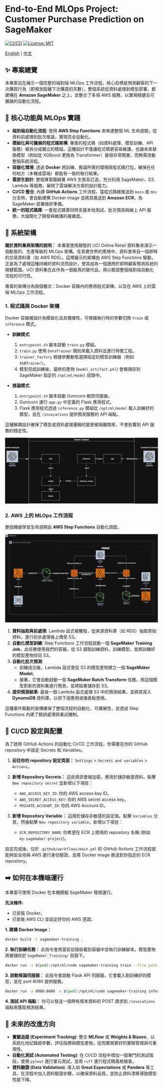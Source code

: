 
# End-to-End MLOps Project: Customer Purchase Prediction on SageMaker
[![CI/CD](https://github.com/drink36/SageMaker_Training/actions/workflows/main.yml/badge.svg)](https://github.com/drink36/SageMaker_Training/actions/workflows/main.yml)
[![License: MIT](https://img.shields.io/badge/License-MIT-yellow.svg)](https://opensource.org/licenses/MIT)

[English](./README.md) | [中文](./README.zh-TW.md)
## ✨ 專案總覽

本專案旨在展示一個完整的端到端 MLOps 工作流程，核心目標是預測顧客的下一次購買行為（即預測距離下次購買的天數）。整個系統從資料處理到模型部署，都建構在 **Amazon SageMaker** 之上，並整合了多項 AWS 服務，以實現穩健且可擴展的自動化流程。

## 🚀 核心功能與 MLOps 實踐

*   **端到端自動化流程**: 使用 **AWS Step Functions** 來串連整個 ML 生命週期，從資料前處理到批次推論，實現完全自動化。
*   **模組化與可擴展的程式碼架構**: 專案的程式碼（如資料處理、模型訓練、API 服務）被拆分成獨立的模組。這種設計不僅讓程式碼更容易維護，也讓未來替換模型（例如從 XGBoost 更換為 Transformer）變得非常簡單，而無需改動整個系統流程。
*   **容器化環境**: 透過 **Docker** 將訓練、推論所需的環境與程式碼打包，確保在任何地方（本機或雲端）都能有一致的執行結果。
*   **雲原生設計**: 整個專案圍繞著 AWS 生態系打造，充分利用 SageMaker、S3、Lambda 等服務，展現了雲端解決方案的設計能力。
*   **CI/CD 整合**: 內建 **GitHub Actions** 工作流程，當程式碼被推送到 `main` 或 `dev` 分支時，會自動建構 Docker image 並將其推送到 **Amazon ECR**，為 SageMaker 部署做好準備。
*   **統一的程式碼庫**: 一套程式碼庫同時支援本地測試、批次預測與線上 API 服務，大幅簡化了開發與維護的複雜度。

## 🔨 系統架構

**關於資料集與架構的說明：** 本專案使用靜態的 UCI Online Retail 資料集來演示一個動態的、生產等級的 MLOps 架構。在真實世界的應用中，資料會來自一個即時的交易資料庫（如 AWS RDS）。這裡展示的架構由 AWS Step Functions 驅動，正是為了處理這種持續的資料流而設計，使其成為一個適用於即時顧客預測系統的穩健藍圖。UCI 資料集在此作為一個擬真的替代品，用以驗證整個端到端自動化流程的可行性。

專案的架構分為兩個層次：Docker 容器內的應用程式架構，以及在 AWS 上的雲端 MLOps 工作流程。

### 1. 程式碼與 Docker 架構

Docker 容器被設計為模組化且具備彈性，可根據執行時的參數切換 `train` 或 `inference` 模式。

*   **訓練模式**:
    1.  `entrypoint.sh` 腳本啟動 `train.py` 模組。
    2.  `train.py` 使用 `DataTrainer` 類別來載入資料並進行特徵工程。
    3.  `trainer_factory` 根據參數動態選擇指定的模型訓練器（例如 `XGBTrainer`）。
    4.  模型完成訓練後，最終的產物 (`model_artifact.pkl`) 會被儲存到 SageMaker 指定的 `/opt/ml/model` 目錄中。

*   **推論模式**:
    1.  `entrypoint.sh` 腳本啟動 Gunicorn 網頁伺服器。
    2.  Gunicorn 運行 `app.py` 中定義的 Flask 應用程式。
    3.  Flask 應用程式透過 `inference.py` 模組從 `/opt/ml/model` 載入訓練好的模型，並在 `/invocations` 提供預測服務的 API 端點。

這種解耦設計確保了模型或資料處理邏輯的變更被隔離開來，不會影響到 API 服務的穩定性。

![Docker Architecture Diagram](images/test-1.png)

### 2. AWS 上的 MLOps 工作流程

整個機器學習生命週期由 **AWS Step Functions** 自動化調度。

![MLOps Workflow](images/test-2.png)

1.  **資料抽取與前處理**: Lambda 函式被觸發，從來源資料庫（如 RDS）抽取原始資料，進行初步處理後上傳至 S3。
2.  **自動化模型訓練**: Step Functions 工作流程啟動一個 **SageMaker Training Job**。此任務使用我們的容器，從 S3 讀取訓練資料，訓練模型，並將訓練好的模型產物存回 S3。
3.  **自動化批次預測**:
    *   訓練成功後，Lambda 函式會從 S3 的模型產物建立一個 **SageMaker Model**。
    *   接著，它會自動啟動一個 **SageMaker Batch Transform** 任務，用這個模型對新的資料集進行預測，並將結果儲存到 S3。
4.  **提供預測結果**: 最後一個 Lambda 函式處理 S3 中的預測結果，並將其寫入 **DynamoDB** 資料庫，以供下游應用或儀表板使用。

這種事件驅動的架構確保了整個流程的自動化、可擴展性，並透過 Step Functions 內建了錯誤處理與重試機制。

## 🔧 CI/CD 設定與配置

為了啟用 GitHub Actions 的自動化 CI/CD 工作流程，你需要在你的 GitHub repository 中設定 Secrets 和 Variables。

1.  **前往你的 repository 設定頁面：** `Settings` > `Secrets and variables` > `Actions`。

2.  **新增 Repository Secrets：**
    這些資訊會被加密，應用於儲存敏感資料。點擊 `New repository secret` 並新增以下項目：
    *   `AWS_ACCESS_KEY_ID`: 你的 AWS access key ID。
    *   `AWS_SECRET_ACCESS_KEY`: 你的 AWS secret access key。
    *   `PRIVATE_ACCOUNT_ID`: 你的 AWS Account ID。

3.  **新增 Repository Variable：**
    這用於儲存非敏感的設定值。點擊 `Variables` 分頁，然後點擊 `New repository variable`，新增以下項目：
    *   `ECR_REPOSITORY_NAME`: 你希望在 ECR 上使用的 repository 名稱 (例如 `my-sagemaker-project`)。

設定完成後，位於 `.github/workflows/main.yml` 的 GitHub Actions 工作流程就能夠安全地與 AWS 進行身份驗證，並將 Docker image 推送到你指定的 ECR repository。

## ➡️ 如何在本機端運行

本專案可使用 Docker 在本機模擬 SageMaker 環境運行。

**先決條件:**
*   已安裝 Docker。
*   已安裝 AWS CLI 並設定好你的 AWS 憑證。

**1. 建構 Docker Image：**
```bash
docker build -t sagemaker-training .
```

**2. 執行訓練任務：**
此指令會將當前目錄掛載到容器中並執行訓練腳本。模型產物將被儲存於 `SageMaker_Training/` 目錄下。
```bash
docker run -v $(pwd):/opt/ml/code sagemaker-training train --file_path Online_Retail.csv
```

**3. 啟動推論伺服器：**
此指令會啟動 Flask API 伺服器，它會載入剛訓練好的模型，並在 port 8080 提供服務。
```bash
docker run -p 8080:8080 -v $(pwd):/opt/ml/code sagemaker-training inference
```

**4. 測試 API 端點：**
你可以發送一個帶有樣本資料的 POST 請求到 `/invocations` 端點來獲取預測結果。

## 📍 未來的改進方向

*   **實驗追蹤 (Experiment Tracking)**: 整合 **MLflow** 或 **Weights & Biases**，以系統化地記錄超參數、評估指標與模型產物，從而實現更好的實驗管理與可重現性。
*   **自動化測試 (Automated Testing)**: 在 CI/CD 流程中增加一個專門的測試階段，使用 `pytest` 進行單元測試，並用 `ruff` 進行程式碼風格檢查。
*   **資料驗證 (Data Validation)**: 導入如 **Great Expectations** 或 **Pandera** 等工具，在流程中加入資料驗證步驟，以確保資料品質，並防止資料漂移導致模型性能下降。
